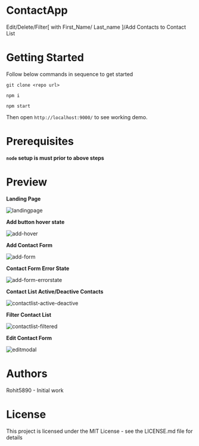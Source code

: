 # ContactApp
Edit/Delete/Filter[ with First_Name/ Last_name ]/Add Contacts to Contact List 

# Getting Started
Follow below commands in sequence to get started
```
git clone <repo url>

npm i 

npm start

```
Then open `http://localhost:9000/` to see working demo.

# Prerequisites
 **`node` setup is must prior to above steps**

# Preview
  
  **Landing Page**
  
  ![landingpage](https://user-images.githubusercontent.com/11410696/41810279-a7644d68-7719-11e8-9fbf-3f4509afaae7.png)
  
  **Add button hover state**
  
  ![add-hover](https://user-images.githubusercontent.com/11410696/41810304-f9e5722e-7719-11e8-83a7-1baa05c543da.png)
  
  **Add Contact Form**
  
  ![add-form](https://user-images.githubusercontent.com/11410696/41810312-19229ea0-771a-11e8-8209-f70cc1e667ef.png)
  
  **Contact Form Error State**
  
  ![add-form-errorstate](https://user-images.githubusercontent.com/11410696/41810327-4064e298-771a-11e8-9487-5ed88a67cb39.png)
  
  **Contact List Active/Deactive Contacts**
  
  ![contactlist-active-deactive](https://user-images.githubusercontent.com/11410696/41810334-6b27f20e-771a-11e8-8341-ad143428f868.png)
  
  **Filter Contact List**
  
  ![contactlist-filtered](https://user-images.githubusercontent.com/11410696/41810344-8887d404-771a-11e8-9de8-7b2993111884.png)
  
  **Edit Contact Form**
  
  ![editmodal](https://user-images.githubusercontent.com/11410696/41810350-9c473322-771a-11e8-9293-71c824b4ab53.png)
  

# Authors
Rohit5890 - Initial work

# License
This project is licensed under the MIT License - see the LICENSE.md file for details
